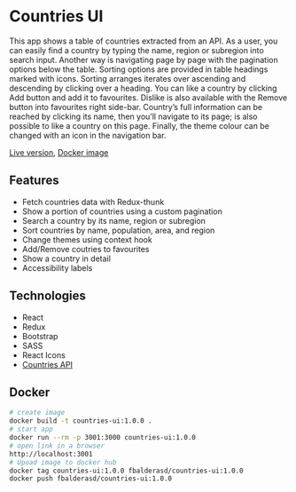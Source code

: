 # Countries UI
This app shows a table of countries extracted from an API. As a user, you can easily find a country by typing the name, region or subregion into search input. Another way is navigating page by page with the pagination options below the table. Sorting options are provided in table headings marked with icons. Sorting arranges iterates over ascending and descending by clicking over a heading. You can like a country by clicking Add button and add it to favourites. Dislike is also available with the Remove button into favourites right side-bar. Country’s full information can be reached by clicking its name, then you’ll navigate to its page; is also possible to like a country on this page. Finally, the theme colour can be changed with an icon in the navigation bar.

[Live version](https://lucent-moonbeam-710177.netlify.app/), [Docker image](https://hub.docker.com/r/fbalderasd/countries-ui)

## Features
- Fetch countries data with Redux-thunk
- Show a portion of countries using a custom pagination
- Search a country by its name, region or subregion
- Sort countries by name, population, area, and region
- Change themes using context hook
- Add/Remove coutries to favourites
- Show a country in detail
- Accessibility labels
## Technologies
- React
- Redux
- Bootstrap
- SASS
- React Icons
- [Countries API](https://restcountries.com/)

## Docker
```bash
# create image
docker build -t countries-ui:1.0.0 .
# start app
docker run --rm -p 3001:3000 countries-ui:1.0.0
# open link in a browser
http://localhost:3001
# Upoad image to docker hub
docker tag countries-ui:1.0.0 fbalderasd/countries-ui:1.0.0
docker push fbalderasd/countries-ui:1.0.0
```
